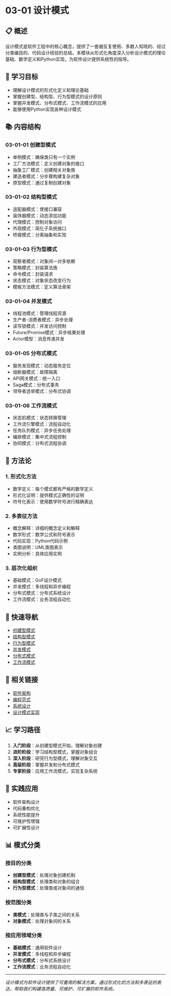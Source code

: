 # 03-01 设计模式

## 📋 概述

设计模式是软件工程中的核心概念，提供了一套被反复使用、多数人知晓的、经过分类编目的、代码设计经验的总结。本模块从形式化角度深入分析设计模式的理论基础、数学定义和Python实现，为软件设计提供系统性的指导。

## 🎯 学习目标

- 理解设计模式的形式化定义和理论基础
- 掌握创建型、结构型、行为型模式的设计原则
- 掌握并发模式、分布式模式、工作流模式的应用
- 能够使用Python实现各种设计模式

## 📚 内容结构

### 03-01-01 创建型模式
- 单例模式：确保类只有一个实例
- 工厂方法模式：定义创建对象的接口
- 抽象工厂模式：创建相关对象族
- 建造者模式：分步骤构建复杂对象
- 原型模式：通过复制创建对象

### 03-01-02 结构型模式
- 适配器模式：使接口兼容
- 装饰器模式：动态添加功能
- 代理模式：控制对象访问
- 外观模式：简化子系统接口
- 桥接模式：分离抽象和实现

### 03-01-03 行为型模式
- 观察者模式：对象间一对多依赖
- 策略模式：封装算法族
- 命令模式：封装请求
- 状态模式：对象状态改变行为
- 模板方法模式：定义算法骨架

### 03-01-04 并发模式
- 线程池模式：管理线程资源
- 生产者-消费者模式：异步处理
- 读写锁模式：并发访问控制
- Future/Promise模式：异步结果处理
- Actor模型：消息传递并发

### 03-01-05 分布式模式
- 服务发现模式：动态服务定位
- 熔断器模式：故障隔离
- API网关模式：统一入口
- Saga模式：分布式事务
- 领导者选举模式：分布式协调

### 03-01-06 工作流模式
- 状态机模式：状态转换管理
- 工作流引擎模式：流程自动化
- 任务队列模式：异步任务处理
- 编排模式：集中式流程控制
- 协同模式：分布式流程协调

## 🔬 方法论

### 1. 形式化方法
- 数学定义：每个模式都有严格的数学定义
- 形式化证明：提供模式正确性的证明
- 符号化表示：使用数学符号进行精确表达

### 2. 多表征方法
- 概念解释：详细的概念定义和解释
- 数学形式：数学公式和符号表示
- 代码实现：Python代码示例
- 类图说明：UML类图表示
- 实例分析：具体应用实例

### 3. 层次化组织
- 基础模式：GoF设计模式
- 并发模式：多线程和异步编程
- 分布式模式：分布式系统设计
- 工作流模式：业务流程自动化

## 📖 快速导航

- [创建型模式](03-01-01-创建型模式.md)
- [结构型模式](03-01-02-结构型模式.md)
- [行为型模式](03-01-03-行为型模式.md)
- [并发模式](03-01-04-并发模式.md)
- [分布式模式](03-01-05-分布式模式.md)
- [工作流模式](03-01-06-工作流模式.md)

## 🔗 相关链接

- [软件架构](../03-02-软件架构/README.md)
- [编程范式](../03-03-编程范式/README.md)
- [系统设计](../03-04-系统设计/README.md)
- [设计模式实现](../../06-组件算法/06-01-设计模式实现/README.md)

## 📈 学习路径

1. **入门阶段**：从创建型模式开始，理解对象创建
2. **进阶阶段**：学习结构型模式，掌握对象组合
3. **深入阶段**：研究行为型模式，理解对象交互
4. **高级阶段**：掌握并发和分布式模式
5. **专家阶段**：应用工作流模式，实现复杂系统

## 🎯 实践应用

- 软件架构设计
- 代码重构优化
- 系统性能提升
- 可维护性增强
- 可扩展性设计

## 📊 模式分类

### 按目的分类
- **创建型模式**：处理对象创建机制
- **结构型模式**：处理类和对象的组合
- **行为型模式**：处理类或对象间的通信

### 按范围分类
- **类模式**：处理类与子类之间的关系
- **对象模式**：处理对象间的关系

### 按应用领域分类
- **基础模式**：通用软件设计
- **并发模式**：多线程和异步编程
- **分布式模式**：分布式系统设计
- **工作流模式**：业务流程自动化

---

*设计模式为软件设计提供了可重用的解决方案，通过形式化的方法和多表征的表达，帮助我们构建高质量、可维护、可扩展的软件系统。* 